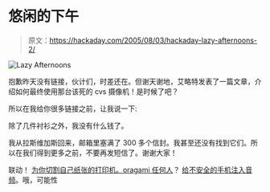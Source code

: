 # 悠闲的下午

> 原文：<https://hackaday.com/2005/08/03/hackaday-lazy-afternoons-2/>

![Lazy Afternoons](img/58256a508f0a4cda9fba8446d6a3ef3c.png)

抱歉昨天没有链接，伙计们，时差还在。但谢天谢地，艾略特发表了一篇文章，介绍如何最终使用那台该死的 cvs 摄像机！是时候了吧？

所以在我给你很多链接之前，让我说一下:

除了几件衬衫之外，我没有什么钱了。

我从拉斯维加斯回来，邮箱里塞满了 300 多个信封。我甚至还没有找到它们。所以在我们得到更多之前，不要再发短信了。谢谢大家！

联动！
[为你切割自己纸张的打印机。oragami 任何人](http://www.engadget.com/entry/1234000150052991/)？
[给不安全的手机注入音频](http://trifinite.org/trifinite_stuff_carwhisperer.html)。哦，可能性
